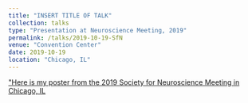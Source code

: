 ```yaml
---
title: "INSERT TITLE OF TALK"
collection: talks
type: "Presentation at Neuroscience Meeting, 2019"
permalink: /talks/2019-10-19-SfN
venue: "Convention Center"
date: 2019-10-19
location: "Chicago, IL"
---
```


["Here is my poster from the 2019 Society for Neuroscience Meeting in Chicago, IL]([/files/SfN2019_Poster.pdf](https://github.com/ChaseHaddix/ChaseHaddix.github.io/blob/master/files/SfN2019_Poster.pdf))

